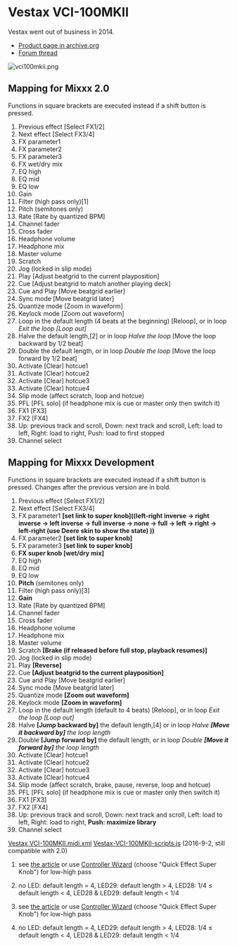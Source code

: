 # Vestax VCI-100MKII

Vestax went out of business in 2014.

  - [Product page in
    archive.org](http://web.archive.org/web/20140809134938/http://www.vestax.com/v/products/detail.php?cate_id=118&parent_id=8)
  - [Forum thread](http://www.mixxx.org/forums/viewtopic.php?f=7&t=6038)

![vci100mkii.png](vci100mkii.png)

## Mapping for Mixxx 2.0

Functions in square brackets are executed instead if a shift button is
pressed.

1.  Previous effect \[Select FX1/2\]
2.  Next effect \[Select FX3/4\]
3.  FX parameter1
4.  FX parameter2
5.  FX parameter3
6.  FX wet/dry mix
7.  EQ high
8.  EQ mid
9.  EQ low
10. Gain
11. Filter (high pass only)\[1\]
12. Pitch (semitones only)
13. Rate \[Rate by quantized BPM\]
14. Channel fader
15. Cross fader
16. Headphone volume
17. Headphone mix
18. Master volume
19. Scratch
20. Jog (locked in slip mode)
21. Play \[Adjust beatgrid to the current playposition\]
22. Cue \[Adjust beatgrid to match another playing deck\]
23. Cue and Play \[Move beatgrid earlier\]
24. Sync mode \[Move beatgrid later\]
25. Quantize mode \[Zoom in waveform\]
26. Keylock mode \[Zoom out waveform\]
27. Loop in the default length (4 beats at the beginning) \[Reloop\], or
    in loop *Exit the loop \[Loop out\]*
28. Halve the default length,\[2\] or in loop *Halve the loop* \[Move
    the loop backward by 1/2 beat\]
29. Double the default length, or in loop *Double the loop* \[Move the
    loop forward by 1/2 beat\]
30. Activate \[Clear\] hotcue1
31. Activate \[Clear\] hotcue2
32. Activate \[Clear\] hotcue3
33. Activate \[Clear\] hotcue4
34. Slip mode (affect scratch, loop and hotcue)
35. PFL \[PFL solo\] (if headphone mix is cue or master only then switch
    it)
36. FX1 \[FX3\]
37. FX2 \[FX4\]
38. Up: previous track and scroll, Down: next track and scroll, Left:
    load to left, Right: load to right, Push: load to first stopped
39. Channel select

## Mapping for Mixxx Development

Functions in square brackets are executed instead if a shift button is
pressed. Changes after the previous version are in bold.

1.  Previous effect \[Select FX1/2\]
2.  Next effect \[Select FX3/4\]
3.  FX parameter1 **\[set link to super knob\]((left-right inverse -\>
    right inverse -\> left inverse -\> full inverse -\> none -\> full
    -\> left -\> right -\> left-right (use Deere skin to show the state)
    ))**
4.  FX parameter2 **\[set link to super knob\]**
5.  FX parameter3 **\[set link to super knob\]**
6.  **FX super knob \[wet/dry mix\]**
7.  EQ high
8.  EQ mid
9.  EQ low
10. **Pitch** (semitones only)
11. Filter (high pass only)\[3\]
12. **Gain**
13. Rate \[Rate by quantized BPM\]
14. Channel fader
15. Cross fader
16. Headphone volume
17. Headphone mix
18. Master volume
19. Scratch **\[Brake (if released before full stop, playback
    resumes)\]**
20. Jog (locked in slip mode)
21. Play **\[Reverse\]**
22. Cue **\[Adjust beatgrid to the current playposition\]**
23. Cue and Play \[Move beatgrid earlier\]
24. Sync mode \[Move beatgrid later\]
25. Quantize mode **\[Zoom out waveform\]**
26. Keylock mode **\[Zoom in waveform\]**
27. Loop in the default length (default to 4 beats) \[Reloop\], or in
    loop *Exit the loop \[Loop out\]*
28. Halve **\[Jump backward by\]** the default length,\[4\] or in loop
    *Halve **\[Move it backward by\]** the loop length*
29. Double **\[Jump forward by\]** the default length, or in loop
    *Double **\[Move it forward by\]** the loop length*
30. Activate \[Clear\] hotcue1
31. Activate \[Clear\] hotcue2
32. Activate \[Clear\] hotcue3
33. Activate \[Clear\] hotcue4
34. Slip mode (affect scratch, brake, pause, reverse, loop and hotcue)
35. PFL \[PFL solo\] (if headphone mix is cue or master only then switch
    it)
36. FX1 \[FX3\]
37. FX2 \[FX4\]
38. Up: previous track and scroll, Down: next track and scroll, Left:
    load to left, Right: load to right, **Push: maximize library**
39. Channel select

[Vestax
VCI-100MKII.midi.xml](https://raw.githubusercontent.com/sohet/mixxx/master/res/controllers/Vestax%20VCI-100MKII.midi.xml)
[Vestax-VCI-100MKII-scripts.js](https://raw.githubusercontent.com/sohet/mixxx/master/res/controllers/Vestax-VCI-100MKII-scripts.js)
(2016-9-2, still compatible with 2.0)

1.  see [the
    article](http://www.mixxx.org/forums/viewtopic.php?f=7&t=6038&start=20#p25804)
    or use [Controller
    Wizard](http://www.mixxx.org/manual/2.0/chapters/advanced_topics.html)
    (choose "Quick Effect Super Knob") for low-high pass

2.  no LED: default length = 4, LED29: default length \> 4, LED28: 1/4 ≤
    default length \< 4, LED28 & LED29: default length \< 1/4

3.  see [the
    article](http://www.mixxx.org/forums/viewtopic.php?f=7&t=6038&start=20#p25804)
    or use [Controller
    Wizard](http://www.mixxx.org/manual/2.0/chapters/advanced_topics.html)
    (choose "Quick Effect Super Knob") for low-high pass

4.  no LED: default length = 4, LED29: default length \> 4, LED28: 1/4 ≤
    default length \< 4, LED28 & LED29: default length \< 1/4
